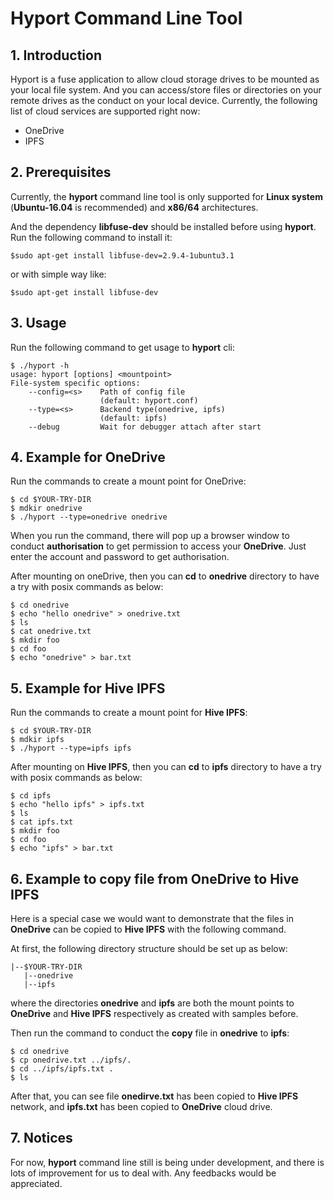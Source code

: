 Hyport Command Line Tool
========================

## 1. Introduction

Hyport is a fuse application to allow cloud storage drives to be mounted as your local file system. And you can access/store files or directories on your remote drives as the conduct on your local device.  Currently, the following list of cloud services are supported right now:

- OneDrive
- IPFS

## 2. Prerequisites

Currently, the **hyport** command line tool is only supported for **Linux system** (**Ubuntu-16.04** is recommended) and **x86/64** architectures.

And the dependency **libfuse-dev** should be installed before using **hyport**. Run the following command to install it:

```shell
$sudo apt-get install libfuse-dev=2.9.4-1ubuntu3.1
```

or with simple way like:

```shell
$sudo apt-get install libfuse-dev
```

## 3. Usage

Run the following command to get usage to **hyport** cli:


```shell  
$ ./hyport -h
usage: hyport [options] <mountpoint>
File-system specific options:
    --config=<s>    Path of config file
                    (default: hyport.conf)
    --type=<s>      Backend type(onedrive, ipfs)
                    (default: ipfs)
    --debug         Wait for debugger attach after start
```

## 

## 4. Example for OneDrive

Run the commands to create a mount point for OneDrive:

```shell
$ cd $YOUR-TRY-DIR
$ mdkir onedrive
$ ./hyport --type=onedrive onedrive
```

When you run the command, there will pop up a browser window to conduct **authorisation** to get permission to access your **OneDrive**. Just enter the account and password to get authorisation.

After mounting on oneDrive, then you can **cd** to **onedrive** directory to have a try with posix commands as below:

```shell
$ cd onedrive
$ echo "hello onedrive" > onedrive.txt
$ ls 
$ cat onedrive.txt
$ mkdir foo
$ cd foo
$ echo "onedrive" > bar.txt
```

## 5. Example for Hive IPFS

Run the commands to create a mount point for **Hive IPFS**:

```shell
$ cd $YOUR-TRY-DIR
$ mdkir ipfs
$ ./hyport --type=ipfs ipfs
```

After mounting on **Hive IPFS**, then you can **cd** to **ipfs** directory to have a try with posix commands as below:

```shell
$ cd ipfs
$ echo "hello ipfs" > ipfs.txt
$ ls 
$ cat ipfs.txt
$ mkdir foo
$ cd foo
$ echo "ipfs" > bar.txt
```


## 6. Example to copy file from OneDrive to Hive IPFS

Here is a special case we would want to demonstrate that the files in **OneDrive** can be copied to **Hive IPFS** with the following command. 

At first, the following directory structure should be set up as below:

```shell
|--$YOUR-TRY-DIR
   |--onedrive
   |--ipfs
```

where the directories **onedrive** and **ipfs** are both the mount points to **OneDrive** and **Hive IPFS** respectively as created with samples before.

Then run the command to conduct the **copy** file in **onedrive** to **ipfs**:

```shell
$ cd onedrive
$ cp onedrive.txt ../ipfs/.
$ cd ../ipfs/ipfs.txt .
$ ls 
```

After that, you can see file **onedirve.txt** has been copied to **Hive IPFS** network, and **ipfs.txt** has been copied to **OneDrive** cloud drive.

## 7. Notices

For now, **hyport** command line still is being under development, and there is lots of improvement for us to deal with. Any feedbacks would be appreciated.
